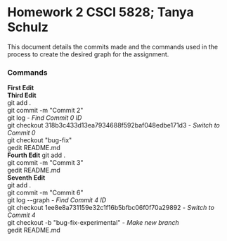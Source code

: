 # Homework 2 CSCI 5828; Tanya Schulz

This document details the commits made and the commands used in the process to create the desired graph for the assignment.

### Commands

**First Edit** <br>
**Third Edit** <br>
git add . <br>
git commit -m "Commit 2" <br>
git log - _Find Commit 0 ID_<br> 
git checkout 318b3c433d13ea7934688f592baf048edbe171d3 - _Switch to Commit 0_ <br>
git checkout "bug-fix" <br>
gedit README.md <br>
**Fourth Edit**
git add . <br>
git commit -m "Commit 3" <br>
gedit README.md <br>
**Seventh Edit** <br>
git add . <br>
git commit -m "Commit 6" <br>
git log --graph - _Find Commit 4 ID_ <br>
git checkout 1ee8e8a731159e32c1f16b5bfbc06f0f70a29892 - _Switch to Commit 4_ <br>
git checkout -b "bug-fix-experimental" - _Make new branch_ <br>
gedit README.md <br>


